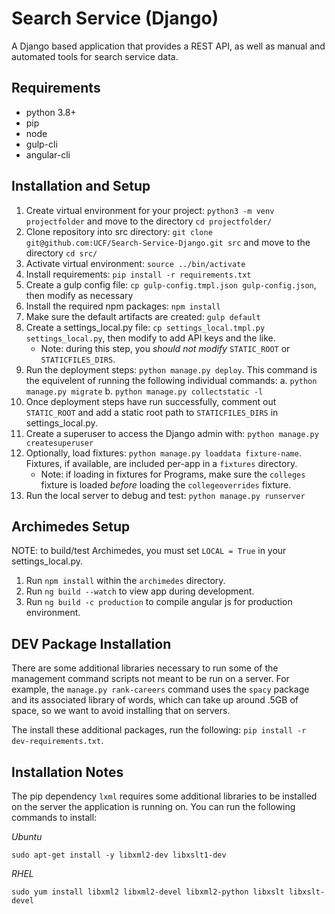 # Search Service (Django)

A Django based application that provides a REST API, as well as manual and automated tools for search service data.

## Requirements
- python 3.8+
- pip
- node
- gulp-cli
- angular-cli

## Installation and Setup

1. Create virtual environment for your project: `python3 -m venv projectfolder` and move to the directory `cd projectfolder/`
2. Clone repository into src directory: `git clone git@github.com:UCF/Search-Service-Django.git src` and move to the directory `cd src/`
3. Activate virtual environment: `source ../bin/activate`
4. Install requirements: `pip install -r requirements.txt`
5. Create a gulp config file: `cp gulp-config.tmpl.json gulp-config.json`, then modify as necessary
6. Install the required npm packages: `npm install`
7. Make sure the default artifacts are created: `gulp default`
8. Create a settings_local.py file: `cp settings_local.tmpl.py settings_local.py`, then modify to add API keys and the like.
    - Note: during this step, you _should not modify_ `STATIC_ROOT` or `STATICFILES_DIRS`.
9. Run the deployment steps: `python manage.py deploy`. This command is the equivelent of running the following individual commands:
    a. `python manage.py migrate`
    b. `python manage.py collectstatic -l`
10. Once deployment steps have run successfully, comment out `STATIC_ROOT` and add a static root path to `STATICFILES_DIRS` in settings_local.py.
11. Create a superuser to access the Django admin with: `python manage.py createsuperuser`
12. Optionally, load fixtures: `python manage.py loaddata fixture-name`. Fixtures, if available, are included per-app in a `fixtures` directory.
    - Note: if loading in fixtures for Programs, make sure the `colleges` fixture is loaded _before_ loading the `collegeoverrides` fixture.
13. Run the local server to debug and test: `python manage.py runserver`

## Archimedes Setup

NOTE: to build/test Archimedes, you must set `LOCAL = True` in your settings_local.py.

1. Run `npm install` within the `archimedes` directory.
2. Run `ng build --watch` to view app during development.
3. Run `ng build -c production` to compile angular js for production environment.

## DEV Package Installation

There are some additional libraries necessary to run some of the management command scripts not meant to be run on a server. For example, the `manage.py rank-careers` command uses the `spacy` package and its associated library of words, which can take up around .5GB of space, so we want to avoid installing that on servers.

The install these additional packages, run the following: `pip install -r dev-requirements.txt`.

## Installation Notes
The pip dependency `lxml` requires some additional libraries to be installed on the server the application is running on. You can run the following commands to install:

*Ubuntu*
```
sudo apt-get install -y libxml2-dev libxslt1-dev
```

*RHEL*
```
sudo yum install libxml2 libxml2-devel libxml2-python libxslt libxslt-devel
```

